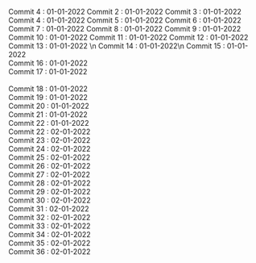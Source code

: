 Commit 4 : 01-01-2022
Commit 2 : 01-01-2022
Commit 3 : 01-01-2022
Commit 4 : 01-01-2022
Commit 5 : 01-01-2022
Commit 6 : 01-01-2022
Commit 7 : 01-01-2022
Commit 8 : 01-01-2022
Commit 9 : 01-01-2022<br/>
Commit 10 : 01-01-2022
Commit 11 : 01-01-2022
Commit 12 : 01-01-2022 <br />
Commit 13 : 01-01-2022 \n
Commit 14 : 01-01-2022\n
Commit 15 : 01-01-2022 <br />
Commit 16 : 01-01-2022 <br />
Commit 17 : 01-01-2022 <br />
<br /> Commit 18 : 01-01-2022
<br /> Commit 19 : 01-01-2022
<br /> Commit 20 : 01-01-2022
<br /> Commit 21 : 01-01-2022
<br /> Commit 22 : 01-01-2022
<br /> Commit 22 : 02-01-2022
<br /> Commit 23 : 02-01-2022
<br /> Commit 24 : 02-01-2022
<br /> Commit 25 : 02-01-2022
<br /> Commit 26 : 02-01-2022
<br /> Commit 27 : 02-01-2022
<br /> Commit 28 : 02-01-2022
<br /> Commit 29 : 02-01-2022
<br /> Commit 30 : 02-01-2022
<br /> Commit 31 : 02-01-2022
<br /> Commit 32 : 02-01-2022
<br /> Commit 33 : 02-01-2022
<br /> Commit 34 : 02-01-2022
<br /> Commit 35 : 02-01-2022
<br /> Commit 36 : 02-01-2022
